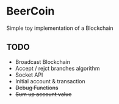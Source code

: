 # BeerCoin

Simple toy implementation of a Blockchain

## TODO

-  Broadcast Blockchain 
-  Accept / rejct branches algorithm
-  Socket API
-  Initial account & transaction
-  ~~Debug Functions~~
-  ~~Sum up account value~~

